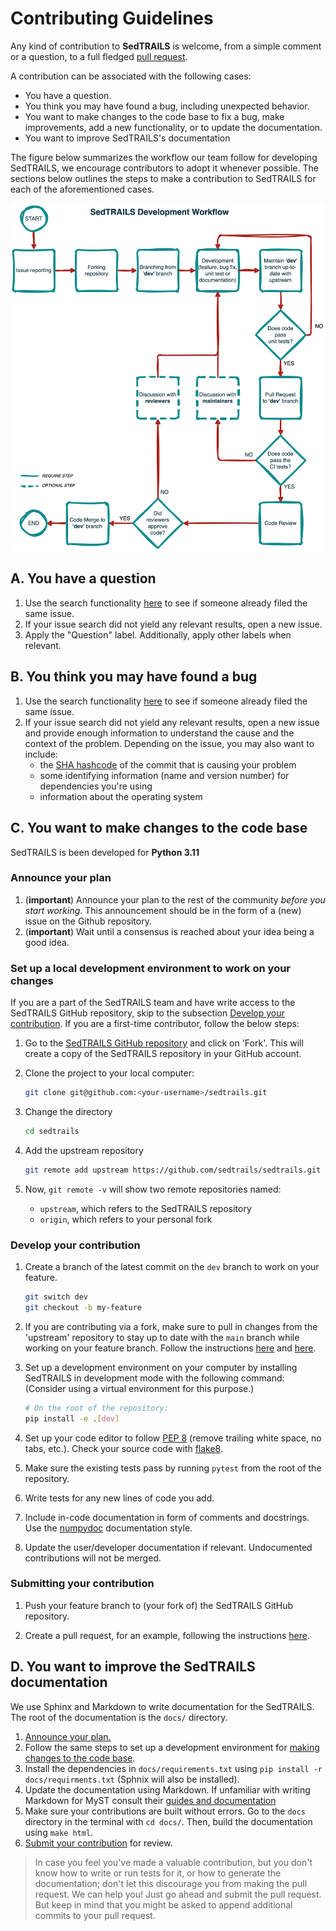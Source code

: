 # Contributing Guidelines

Any kind of contribution to **SedTRAILS** is welcome, from a simple comment or a question, to a full fledged [pull request](https://help.github.com/articles/about-pull-requests/). 

A contribution can be associated with the following cases:

- You have a question.
- You think you may have found a bug, including unexpected behavior.
- You want to make changes to the code base to fix a bug, make improvements, add a new functionality, or to update the documentation.
- You want to improve SedTRAILS's documentation

The figure below summarizes the workflow our team follow for developing SedTRAILS, we encourage contributors to adopt it whenever possible. The sections below outlines the steps to make a contribution to SedTRAILS for each of the aforementioned cases.

![sedtrails development workflow](docs/_static/img/sedtrails-workflow.png)

## A.  You have a question

1. Use the search functionality [here](https://github.com/sedtrails/sedtrails/issues) to see if someone already filed the same issue.
1. If your issue search did not yield any relevant results, open a new issue.
1. Apply the "Question" label. Additionally, apply other labels when relevant.

## B. You think you may have found a bug

1. Use the search functionality [here](https://github.com/sedtrails/sedtrails/issues) to see if someone already filed the same issue.
1. If your issue search did not yield any relevant results, open a new issue and provide enough information to understand the cause and the context of the problem. Depending on the issue, you may also want to include:
    - the [SHA hashcode](https://help.github.com/articles/autolinked-references-and-urls/#commit-shas) of the commit that is causing your problem
    - some identifying information (name and version number) for dependencies you're using
    - information about the operating system

## C. You want to make changes to the code base

SedTRAILS is been developed for **Python 3.11**

### Announce your plan

1. (**important**) Announce your plan to the rest of the community *before you start working*. This announcement should be in the form of a (new) issue on the Github repository.
2. (**important**) Wait until a consensus is reached about your idea being a good idea.


### Set up a local development environment to work on your changes

If you are a part of the SedTRAILS team and have write access to the SedTRAILS GitHub repository, skip to the subsection [Develop your contribution](CONTRIBUTING.md#develop-your-contribution). If you are a first-time contributor, follow the below steps:

1. Go to the [SedTRAILS GitHub repository](https://github.com/sedtrails/sedtrails) and click on 'Fork'. This will create a copy of the SedTRAILS repository in your GitHub account. 
            
1. Clone the project to your local computer:
        
    ```bash
    git clone git@github.com:<your-username>/sedtrails.git
    ```

1. Change the directory

    ```bash
    cd sedtrails
    ```

1. Add the upstream repository

    ```bash
    git remote add upstream https://github.com/sedtrails/sedtrails.git
    ```  

1. Now, `git remote -v` will show two remote repositories named:

    * `upstream`, which refers to the SedTRAILS repository 
    * `origin`, which refers to your personal fork

### Develop your contribution

1. Create a branch of the latest commit on the `dev` branch to work on your feature.

    ```bash
    git switch dev
    git checkout -b my-feature
    ```  

2. If you are contributing via a fork, make sure to pull in changes from the 'upstream' repository to stay up to date with the `main` branch while working on your feature branch. Follow the instructions [here](https://docs.github.com/en/pull-requests/collaborating-with-pull-requests/working-with-forks/configuring-a-remote-repository-for-a-fork) and [here](https://docs.github.com/en/pull-requests/collaborating-with-pull-requests/working-with-forks/syncing-a-fork).

3. Set up a development environment on your computer by installing SedTRAILS in development mode with the following command: (Consider using a virtual environment for this purpose.)

    ```bash
    # On the root of the repository:
    pip install -e .[dev]
    ```
    
4. Set up your code editor to follow [PEP 8](https://peps.python.org/pep-0008/) (remove trailing white space, no tabs, etc.). Check your source code with [flake8](https://flake8.pycqa.org/en/latest/).

5. Make sure the existing tests pass by running `pytest` from the root of the repository. 

6. Write tests for any new lines of code you add. 

7. Include in-code documentation in form of comments and docstrings. Use the [numpydoc](https://numpydoc.readthedocs.io/en/latest/format.html#docstring-standard) documentation style.

8. Update the user/developer documentation if relevant. Undocumented contributions will not be merged.

### Submitting your contribution

1. Push your feature branch to (your fork of) the SedTRAILS GitHub repository.

1. Create a pull request, for an example, following the instructions [here](https://help.github.com/articles/creating-a-pull-request/).


## D. You want to improve the SedTRAILS documentation

We use Sphinx and Markdown to write documentation for the SedTRAILS. The root of the documentation is the `docs/` directory.

1. [Announce your plan.](#announce-your-plan)
1. Follow the same steps to set up a development environment for [making changes to the code base](#set-up-a-local-development-environment-to-work-on-your-changes).
1. Install the dependencies in `docs/requirements.txt` using `pip install -r docs/requirments.txt` (Sphnix will also be installed).
1. Update the documentation using Markdown. If unfamiliar with writing Markdown for MyST consult their [guides and documentation](https://myst-parser.readthedocs.io/en/latest/syntax/optional.html)
1. Make sure your contributions are built without errors. Go to the `docs` directory in the terminal with `cd docs/`. Then, build the documentation using `make html`.
1. [Submit your contribution](#submitting-your-contribution) for review.


> In case you feel you've made a valuable contribution, but you don't know how to write or run tests for it, or how to generate the documentation; don't let this discourage you from making the pull request. We can help you! Just go ahead and submit the pull request. But keep in mind that you might be asked to append additional commits to your pull request.